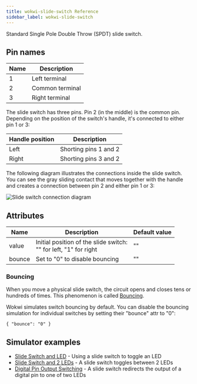 ```yaml
---
title: wokwi-slide-switch Reference
sidebar_label: wokwi-slide-switch
---
```


Standard Single Pole Double Throw (SPDT) slide switch.

<wokwi-slide-switch />

## Pin names

| Name | Description     |
| ---- | --------------- |
| 1    | Left terminal   |
| 2    | Common terminal |
| 3    | Right terminal  |

The slide switch has three pins. Pin 2 (in the middle) is the common pin. Depending on the position
of the switch's handle, it's connected to either pin 1 or 3:

| Handle position | Description           |
| --------------- | --------------------- |
| Left            | Shorting pins 1 and 2 |
| Right           | Shorting pins 3 and 2 |

The following diagram illustrates the connections inside the slide switch. You can see the gray sliding
contact that moves together with the handle and creates a connection between pin 2 and either pin 1 or 3:

![Slide switch connection diagram](wokwi-slide-switch-diagram.svg)

## Attributes

| Name   | Description                                                          | Default value |
| ------ | -------------------------------------------------------------------- | ------------- |
| value  | Initial position of the slide switch:<br/>"" for left, "1" for right | ""           |
| bounce | Set to "0" to disable bouncing                                       | ""            |

### Bouncing

When you move a physical slide switch, the circuit opens and closes tens or hundreds of times.
This phenomenon is called [Bouncing](wokwi-pushbutton#bouncing).

Wokwi simulates switch bouncing by default. You can disable the bouncing simulation for individual switches by setting their "bounce" attr to "0":

`{ "bounce": "0" }`

## Simulator examples

- [Slide Switch and LED](https://wokwi.com/arduino/projects/288276100805558797) - Using a slide switch to toggle an LED
- [Slide Switch and 2 LEDs](https://wokwi.com/arduino/projects/288278249939665421) - A slide switch toggles between 2 LEDs
- [Digital Pin Output Switching](https://wokwi.com/arduino/projects/292033853022798344) - A slide switch redirects the output of a digital pin to one of two LEDs

